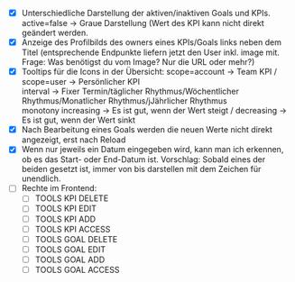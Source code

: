 - [x]  Unterschiedliche Darstellung der aktiven/inaktiven Goals und KPIs. active=false -> Graue Darstellung (Wert des KPI kann nicht direkt geändert werden.
- [x] Anzeige des Profilbilds des owners eines KPIs/Goals links neben dem Titel (entsprechende Endpunkte liefern jetzt den User inkl. image mit. Frage: Was benötigst du vom Image? Nur die URL oder mehr?)
- [x] Tooltips für die Icons in der Übersicht:
    scope=account -> Team KPI / scope=user -> Persönlicher KPI  
    interval -> Fixer Termin/täglicher Rhythmus/Wöchentlicher Rhythmus/Monatlicher Rhythmus/jJährlicher Rhythmus  
    monotony increasing -> Es ist gut, wenn der Wert steigt / decreasing -> Es ist gut, wenn der Wert sinkt
- [x] Nach Bearbeitung eines Goals werden die neuen Werte nicht direkt angezeigt, erst nach Reload
- [x] Wenn nur jeweils ein Datum eingegeben wird, kann man ich erkennen, ob es das Start- oder End-Datum ist. Vorschlag: Sobald eines der beiden gesetzt ist, immer von bis darstellen mit dem Zeichen für unendlich.
- [ ] Rechte im Frontend:
	- [ ] TOOLS KPI DELETE
	- [ ] TOOLS KPI EDIT
	- [ ] TOOLS KPI ADD
	- [ ] TOOLS KPI ACCESS
	- [ ] TOOLS GOAL DELETE
	- [ ] TOOLS GOAL EDIT
	- [ ] TOOLS GOAL ADD
	- [ ] TOOLS GOAL ACCESS